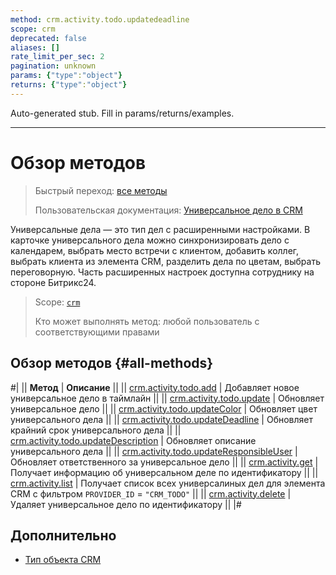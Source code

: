 ```yaml
---
method: crm.activity.todo.updatedeadline
scope: crm
deprecated: false
aliases: []
rate_limit_per_sec: 2
pagination: unknown
params: {"type":"object"}
returns: {"type":"object"}
---
```


Auto-generated stub. Fill in params/returns/examples.

---

# Обзор методов

> Быстрый переход: [все методы](#all-methods) 
> 
> Пользовательская документация: [Универсальное дело в CRM](https://helpdesk.bitrix24.ru/open/21064046/)

Универсальные дела — это тип дел с расширенными настройками. В карточке универсального дела можно синхронизировать дело с календарем, выбрать место встречи с клиентом, добавить коллег, выбрать клиента из элемента CRM, разделить дела по цветам, выбрать переговорную. Часть расширенных настроек доступна сотруднику на стороне Битрикс24. 

> Scope: [`crm`](../../../../scopes/permissions.md)
>
> Кто может выполнять метод: любой пользователь с соответствующими правами

## Обзор методов {#all-methods}

#|
|| **Метод** | **Описание** ||
|| [crm.activity.todo.add](./crm-activity-todo-add.md) | Добавляет новое универсальное дело в таймлайн ||
|| [crm.activity.todo.update](./crm-activity-todo-update.md) | Обновляет универсальное дело ||
|| [crm.activity.todo.updateColor](./crm-activity-todo-update-color.md) | Обновляет цвет универсального дела ||
|| [crm.activity.todo.updateDeadline](./crm-activity-todo-update-deadline.md) | Обновляет крайний срок универсального дела ||
|| [crm.activity.todo.updateDescription](./crm-activity-todo-update-description.md) | Обновляет описание универсального дела ||
|| [crm.activity.todo.updateResponsibleUser](./crm-activity-todo-update-responsible-user.md) | Обновляет ответственного за универсальное дело ||
|| [crm.activity.get](../activity-base/crm-activity-get.md) | Получает информацию об универсальном деле по идентификатору ||
|| [crm.activity.list](../activity-base/crm-activity-list.md) | Получает список всех универсалиных дел для элемента CRM с фильтром `PROVIDER_ID` = `"CRM_TODO"` ||
|| [crm.activity.delete](../activity-base/crm-activity-delete.md) | Удаляет универсальное дело по идентификатору ||
|#

## Дополнительно

- [Тип объекта CRM](../../../data-types.md#object_type) 
